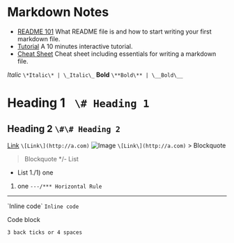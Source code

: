 # Markdown Notes

* [README 101](https://www.makeareadme.com) What README file is and how to
  start writing your first markdown file.
* [Tutorial](https://commonmark.org/help/tutorial) A 10 minutes interactive tutorial.
* [Cheat Sheet](https://commonmark.org/help/) Cheat sheet including essentials
  for writing a markdown file.

*Italic* `\*Italic\* | \_Italic\_` 
**Bold** `\**Bold\** | \__Bold\__` 
# Heading 1 ` \# Heading 1`
## Heading 2 `\#\# Heading 2`
[Link](http://abc.com) `\[Link\](http://a.com)`
![Image](http://abc.com) `\[Link\](http://a.com)`
\> Blockquote
> Blockquote
*/- List
* List
1./1) one
1. one
`---/*** Horizontal Rule`
---
\`Inline code\` `Inline code`

Code block 
```
3 back ticks or 4 spaces
```
